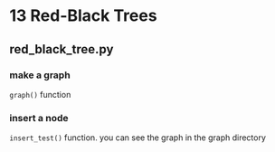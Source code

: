 # 13 Red-Black Trees

## red_black_tree.py
### make a graph
`graph()` function

### insert a node
`insert_test()` function. you can see the graph in the graph directory